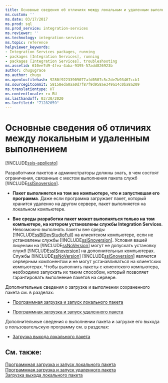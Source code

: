 ```yaml
---
title: Основные сведения об отличиях между локальным и удаленным выполнением | Документы Майкрософт
ms.custom: ''
ms.date: 03/17/2017
ms.prod: sql
ms.prod_service: integration-services
ms.reviewer: ''
ms.technology: integration-services
ms.topic: reference
helpviewer_keywords:
- Integration Services packages, running
- packages [Integration Services], running
- packages [Integration Services], troubleshooting
ms.assetid: 610ee7d9-4fea-4aba-9395-57add826923b
author: chugugrace
ms.author: chugu
ms.openlocfilehash: 9280f92233909077afd0507c5c2de7b93467ccb1
ms.sourcegitcommit: 58158eda0aa0d7f87f9d958ae349a14c0ba8a209
ms.translationtype: HT
ms.contentlocale: ru-RU
ms.lasthandoff: 03/30/2020
ms.locfileid: "71282059"
---
```

# <a name="understanding-the-differences-between-local-and-remote-execution"></a>Основные сведения об отличиях между локальным и удаленным выполнением

[!INCLUDE[ssis-appliesto](../../includes/ssis-appliesto-ssvrpluslinux-asdb-asdw-xxx.md)]


  Разработчики пакетов и администраторы должны знать, в чем состоят ограничения, связанные с местом выполнения пакета служб [!INCLUDE[ssISnoversion](../../includes/ssisnoversion-md.md)].  
  
-   **Пакет выполняется на том же компьютере, что и запустившая его программа**. Даже если программа загружает пакет, который хранится удаленно на другом сервере, пакет выполняется на локальном компьютере.  
  
-   **Вне среды разработки пакет может выполняться только на том компьютере, на котором установлены службы Integration Services**. Невозможно выполнять пакеты вне среды [!INCLUDE[ssBIDevStudioFull](../../includes/ssbidevstudiofull-md.md)] на клиентском компьютере, если не установлены службы [!INCLUDE[ssISnoversion](../../includes/ssisnoversion-md.md)]. Условия вашей лицензии на [!INCLUDE[ssNoVersion](../../includes/ssnoversion-md.md)] могут не допускать установку служб [!INCLUDE[ssISnoversion](../../includes/ssisnoversion-md.md)] на дополнительных компьютерах. Службы [!INCLUDE[ssNoVersion](../../includes/ssnoversion-md.md)] [!INCLUDE[ssISnoversion](../../includes/ssisnoversion-md.md)] являются серверным компонентом и не могут устанавливаться на клиентских компьютерах. Чтобы выполнить пакеты с клиентского компьютера, необходимо запускать их таким способом, который позволяет гарантировать выполнение пакетов на сервере.  
  
 Дополнительные сведения о загрузке и выполнении сохраненного пакета см. в разделах:  
  
-   [Программная загрузка и запуск локального пакета](../../integration-services/run-manage-packages-programmatically/loading-and-running-a-local-package-programmatically.md)  
  
-   [Программная загрузка и запуск удаленного пакета](../../integration-services/run-manage-packages-programmatically/loading-and-running-a-remote-package-programmatically.md)  
  
 Дополнительные сведения о выполнении пакета и загрузке его выхода в пользовательскую программу см. в разделах:  
  
-   [Загрузка выхода локального пакета](../../integration-services/run-manage-packages-programmatically/loading-the-output-of-a-local-package.md)  
  
## <a name="see-also"></a>См. также:  
 [Программная загрузка и запуск локального пакета](../../integration-services/run-manage-packages-programmatically/loading-and-running-a-local-package-programmatically.md)   
 [Программная загрузка и запуск удаленного пакета](../../integration-services/run-manage-packages-programmatically/loading-and-running-a-remote-package-programmatically.md)   
 [Загрузка выхода локального пакета](../../integration-services/run-manage-packages-programmatically/loading-the-output-of-a-local-package.md)  
  
  
